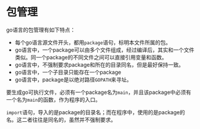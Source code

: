 # 包管理

go语言的包管理有如下特点：

+ 每个go语言源文件开头，都用`package`语句，标明本文件所属的包。
+ go语言中，一个package可以由多个文件组成，经过编译后，其实和一个文件类似。同一个package的不同文件之间可以直接引用变量和函数。
+ go语言中，不强制要求package和所在的目录同名，但是最好保持一致。
+ go语言中，一个子目录只能存在一个package
+ go语言中，package是以绝对路径`GOPATH`来寻址。 

要生成go可执行文件，必须有一个package名为`main`，并且该package中必须有一个名为`main`的函数，作为程序的入口。

`import`语句，导入的是package的目录名；而在程序中，使用的是package的名。这二者往往是同名的，虽然并不强制要求。


